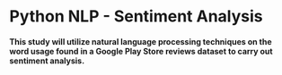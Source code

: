 # Python NLP - Sentiment Analysis
#### This study will utilize natural language processing techniques on the word usage found in a Google Play Store reviews dataset to carry out sentiment analysis.

